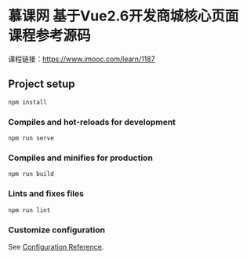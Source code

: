 # 慕课网 基于Vue2.6开发商城核心页面 课程参考源码

课程链接：https://www.imooc.com/learn/1187

## Project setup
```
npm install
```

### Compiles and hot-reloads for development
```
npm run serve
```

### Compiles and minifies for production
```
npm run build
```

### Lints and fixes files
```
npm run lint
```

### Customize configuration
See [Configuration Reference](https://cli.vuejs.org/config/).

